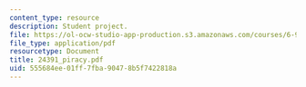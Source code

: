 ```yaml
---
content_type: resource
description: Student project.
file: https://ol-ocw-studio-app-production.s3.amazonaws.com/courses/6-901-inventions-and-patents-fall-2005/555684ee01ff7fba90478b5f7422818a_24391_piracy.pdf
file_type: application/pdf
resourcetype: Document
title: 24391_piracy.pdf
uid: 555684ee-01ff-7fba-9047-8b5f7422818a
---
```

